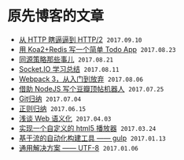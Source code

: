 # 原先博客的文章

* [从 HTTP 瞎逼逼到 HTTP/2](./from-http-to-http2.md)  `2017.09.10`
* [用 Koa2+Redis 写一个简单 Todo App](./redis.md)  `2017.08.23`
* [同源策略那些事儿](./same-origin-policy.md)  `2017.08.21`
* [Socket.IO 学习总结](./socket-io.md)  `2017.08.11`
* [Webpack 3，从入门到放弃](./webpack.md)  `2017.08.06`
* [借助 NodeJS 写个豆瓣顶帖机器人](./douban-robot.md)  `2017.07.25`
* [Git归纳](./git.md)  `2017.07.04`
* [正则归纳](./regexp.md)  `2017.06.15`
* [浅谈 Web 语义化](./web-semantization.md)  `2017.04.03`
* [实现一个自定义的 html5 播放器](./make-a-custom-html5-video-player.md)  `2017.03.24`
* [基于流的自动化构建工具 —— gulp](./build-tool-gulp.md)  `2017.01.13`
* [通用解决方案 —— UTF-8](./universal-solution-utf8.md)  `2017.01.06`

